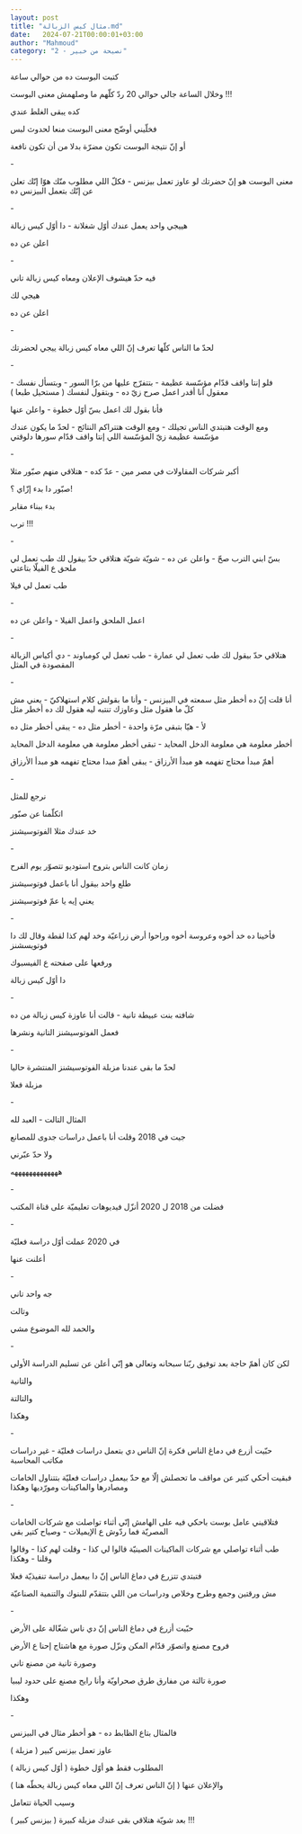```yaml
---
layout: post
title: "مثال كيس الزبالة.md"
date:   2024-07-21T00:00:01+03:00
author: "Mahmoud"
category: "2 - نصيحة من خبير"
---
```

كتبت البوست ده من حوالي ساعة

وخلال الساعة جالي حوالي 20 ردّ كلّهم ما وصلهمش معنى
البوست !!!

كده يبقى الغلط عندي

فخلّيني أوضّح معنى البوست منعا لحدوث لبس

أو إنّ نتيجة البوست تكون مضرّة بدلا من أن تكون
نافعة

\-

معنى البوست هو إنّ حضرتك لو عاوز تعمل بيزنس - فكلّ اللي
مطلوب منّك هوّا إنّك تعلن عن إنّك بتعمل البيزنس ده

\-

هييجي واحد يعمل عندك أوّل شغلانة - دا أوّل كيس
زبالة

اعلن عن ده

\-

فيه حدّ هيشوف الإعلان ومعاه كيس زبالة تاني

هيجي لك

اعلن عن ده

\-

لحدّ ما الناس كلّها تعرف إنّ اللي معاه كيس زبالة ييجي
لحضرتك

\-

فلو إنتا واقف قدّام مؤسّسة عظيمة - بتتفرّج عليها من برّا
السور - وبتسأل نفسك - معقول أنا أقدر اعمل صرح زيّ ده - وبتقول لنفسك (
مستحيل طبعا )

فأنا بقول لك اعمل بسّ أوّل خطوة - واعلن عنها

ومع الوقت هتبتدي الناس تجيلك - ومع الوقت هتتراكم
النتائج - لحدّ ما يكون عندك مؤسّسة عظيمة زيّ المؤسّسة اللي إنتا واقف قدّام
سورها دلوقتي

\-

أكبر شركات المقاولات في مصر مين - عدّ كده - هتلاقي منهم
صبّور مثلا

صبّور دا بدء إزّاي ؟!

بدء ببناء مقابر

ترب !!!

\-

بسّ ابني الترب صحّ - واعلن عن ده - شويّة شويّة هتلاقي حدّ
بيقول لك طب تعمل لي ملحق ع الفيلّا بتاعتي

طب تعمل لي فيلا

\-

اعمل الملحق واعمل الفيلا - واعلن عن ده

\-

هتلاقي حدّ بيقول لك طب تعمل لي عمارة - طب تعمل لي
كومباوند - دي أكياس الزبالة المقصودة في المثل

\-

أنا قلت إنّ ده أخطر مثل سمعته في البيزنس - وأنا ما بقولش
كلام استهلاكيّ - يعني مش كلّ ما هقول مثل وعاوزك تنتبه ليه هقول لك ده أخطر
مثل

لأ - هيّا بتبقى مرّة واحدة - أخطر مثل ده - يبقى أخطر مثل
ده

أخطر معلومة هي معلومة الدخل المحايد - تبقى أخطر معلومة
هي معلومة الدخل المحايد

أهمّ مبدأ محتاج تفهمه هو مبدأ الأرزاق - يبقى أهمّ مبدا
محتاج تفهمه هو مبدأ الأرزاق

\-

نرجع للمثل

اتكلّمنا عن صبّور

خد عندك مثلا الفوتوسيشنز

\-

زمان كانت الناس بتروح استوديو تتصوّر يوم الفرح

طلع واحد بيقول أنا باعمل فوتوسيشنز

يعني إيه يا عمّ فوتوسيشنز

\-

فأخينا ده خد أخوه وعروسة أخوه وراحوا أرض زراعيّة وخد لهم
كذا لقطة وقال لك دا فوتويسشنز

ورفعها على صفحته ع الفيسبوك

دا أوّل كيس زبالة

\-

شافته بنت عبيطة تانية - قالت أنا عاوزة كيس زبالة من
ده

فعمل الفوتوسيشنز التانية ونشرها

\-

لحدّ ما بقى عندنا مزبلة الفوتوسيشنز المنتشرة حاليا

مزبلة فعلا

\-

المثال التالت - العبد لله

جيت في 2018 وقلت أنا باعمل دراسات جدوى للمصانع

ولا حدّ عبّرني

هههههههههههههه

\-

فضلت من 2018 ل 2020 أنزّل فيديوهات تعليميّة على قناة
المكتب

\-

في 2020 عملت أوّل دراسة فعليّة

أعلنت عنها

\-

جه واحد تاني

وتالت

والحمد لله الموضوع مشي

\-

لكن كان أهمّ حاجة بعد توفيق ربّنا سبحانه وتعالى هو إنّي
أعلن عن تسليم الدراسة الأولى

والتانية

والتالتة

وهكذا

\-

حبّيت أزرع في دماغ الناس فكرة إنّ الناس دي بتعمل دراسات
فعليّة - غير دراسات مكاتب المحاسبة

فبقيت أحكي كتير عن مواقف ما تحصلش إلّا مع حدّ بيعمل دراسات
فعليّة بتتناول الخامات ومصادرها والماكينات ومورّديها وهكذا

\-

فتلاقيني عامل بوست باحكي فيه على الهامش إنّي أثناء تواصلت
مع شركات الخامات المصريّة فما ردّوش ع الإيميلات - وصياح كتير بقى

طب أثناء تواصلي مع شركات الماكينات الصينيّة قالوا لي
كذا - وقلت لهم كذا - وقالوا وقلنا - وهكذا

فتبتدي تتزرع في دماغ الناس إنّ دا بيعمل دراسة تنفيذيّة
فعلا

مش ورقتين وجمع وطرح وخلاص ودراسات من اللي بتتقدّم للبنوك
والتنمية الصناعيّة

\-

حبّيت أزرع في دماغ الناس إنّ دي ناس شغّالة على الأرض

فروح مصنع واتصوّر قدّام المكن ونزّل صورة مع هاشتاج إحنا ع
الأرض

وصورة تانية من مصنع تاني

صورة تالتة من مفارق طرق صحراويّة وأنا رايح مصنع على حدود
ليبيا

وهكذا

\-

فالمثال بتاع الظابط ده - هو أخطر مثال في البيزنس

عاوز تعمل بيزنس كبير ( مزبلة )

المطلوب فقط هو أوّل خطوة ( أوّل كيس زبالة )

والإعلان عنها ( إنّ الناس تعرف إنّ اللي معاه كيس زبالة
يحطّه هنا )

وسيب الحياة تتعامل

بعد شويّة هتلاقي بقى عندك مزبلة كبيرة ( بيزنس كبير
) !!!
